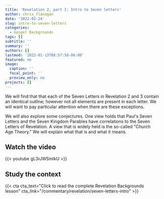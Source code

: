 ```yaml
---
title: 'Revelation 2, part I: Intro to Seven letters'
author: chris_flanagan
date: '2022-02-24'
slug: intro-to-seven-letters
categories:
  - Gospel Backgrounds
tags: []
subtitle: ''
summary: ''
authors: []
lastmod: '2022-01-13T08:57:58-06:00'
featured: no
image:
  caption: ''
  focal_point: ''
  preview_only: no
projects: []
---
```


We will find that that each of the Seven Letters in Revelation 2 and 3 contain an identical outline; however not all elements are present in each letter.  We will want to pay particular attention when there are these exceptions.

We will also explore some conjectures.  One view holds that Paul's Seven Letters and the Seven Kingdom Parables have correlations to the Seven Letters of Revelation. A view that is widely held is the so-called "Church Age Theory."  We will explain what that is and what it means.


## Watch the video



{{< youtube gL3rJWSmlkU >}}

## Study the context

{{< cta cta_text="Click to read the complete Revelation Backgrounds lesson" cta_link="/commentary/revelation/seven-letters-intro" >}}
